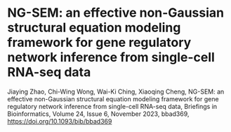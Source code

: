# NG-SEM: an effective non-Gaussian structural equation modeling framework for gene regulatory network inference from single-cell RNA-seq data

Jiaying Zhao, Chi-Wing Wong, Wai-Ki Ching, Xiaoqing Cheng, NG-SEM: an effective non-Gaussian structural equation modeling framework for gene regulatory network inference from single-cell RNA-seq data, Briefings in Bioinformatics, Volume 24, Issue 6, November 2023, bbad369, https://doi.org/10.1093/bib/bbad369